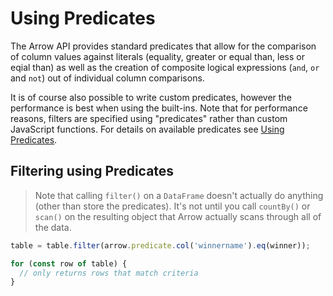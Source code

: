 # Using Predicates


The Arrow API provides standard predicates that allow for the comparison of column values against literals (equality, greater or equal than, less or eqial than) as well as the creation of composite logical expressions (`and`, `or` and `not`) out of individual column comparisons.

It is of course also possible to write custom predicates, however the performance is best when using the built-ins. Note that for performance reasons, filters are specified using "predicates" rather than custom JavaScript functions. For details on available predicates see [Using Predicates]().

## Filtering using Predicates

> Note that calling `filter()` on a `DataFrame` doesn't actually do anything (other than store the predicates). It's not until you call `countBy()` or `scan()` on the resulting object that Arrow actually scans through all of the data.

```js
table = table.filter(arrow.predicate.col('winnername').eq(winner));

for (const row of table) {
  // only returns rows that match criteria
}
```
